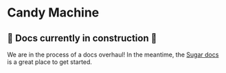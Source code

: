 # Candy Machine

## 🚧 Docs currently in construction 🚧

We are in the process of a docs overhaul! In the meantime, the [Sugar docs](/tools/sugar/) is a great place to get started.

